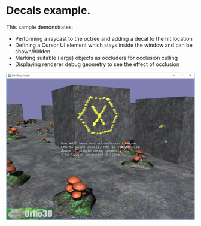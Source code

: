  Decals example.
=============

This sample demonstrates:
- Performing a raycast to the octree and adding a decal to the hit location
- Defining a Cursor UI element which stays inside the window and can be shown/hidden
- Marking suitable (large) objects as occluders for occlusion culling
- Displaying renderer debug geometry to see the effect of occlusion

![Screenshot](Screenshots/Screenshot.png)